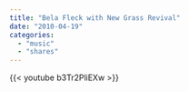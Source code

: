 ```yaml
---
title: "Bela Fleck with New Grass Revival"
date: "2010-04-19"
categories:
  - "music"
  - "shares"
---
```


{{< youtube b3Tr2PliEXw >}}
